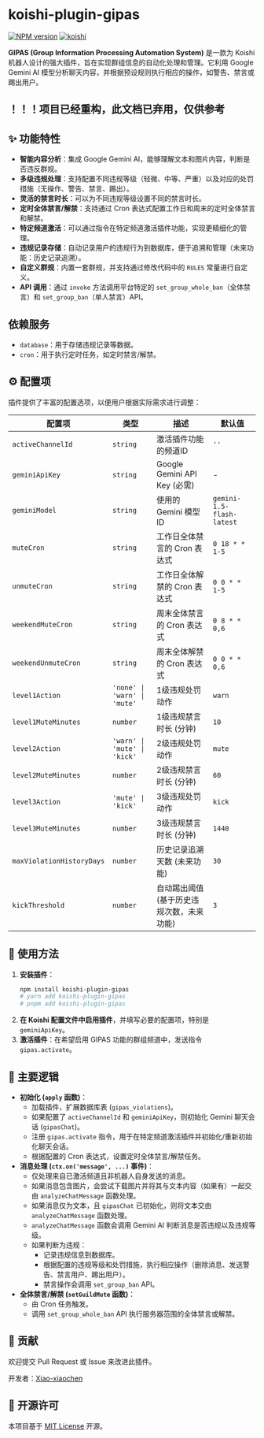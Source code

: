 # koishi-plugin-gipas

[![NPM version](https://img.shields.io/npm/v/koishi-plugin-gipas?style=flat-square)](https://www.npmjs.com/package/koishi-plugin-gipas)
[![koishi](https://img.shields.io/badge/koishi-%5E4.17.2-blue?style=flat-square)](https://koishi.chat/)

**GIPAS (Group Information Processing Automation System)** 是一款为 Koishi 机器人设计的强大插件，旨在实现群组信息的自动化处理和管理。它利用 Google Gemini AI 模型分析聊天内容，并根据预设规则执行相应的操作，如警告、禁言或踢出用户。

## ！！！项目已经重构，此文档已弃用，仅供参考


## ✨ 功能特性

- **智能内容分析**：集成 Google Gemini AI，能够理解文本和图片内容，判断是否违反群规。
- **多级违规处理**：支持配置不同违规等级（轻微、中等、严重）以及对应的处罚措施（无操作、警告、禁言、踢出）。
- **灵活的禁言时长**：可以为不同违规等级设置不同的禁言时长。
- **定时全体禁言/解禁**：支持通过 Cron 表达式配置工作日和周末的定时全体禁言和解禁。
- **特定频道激活**：可以通过指令在特定频道激活插件功能，实现更精细化的管理。
- **违规记录存储**：自动记录用户的违规行为到数据库，便于追溯和管理（未来功能：历史记录追溯）。
- **自定义群规**：内置一套群规，并支持通过修改代码中的 `RULES` 常量进行自定义。
- **API 调用**：通过 `invoke` 方法调用平台特定的 `set_group_whole_ban`（全体禁言）和 `set_group_ban`（单人禁言）API。

## 依赖服务

- `database`：用于存储违规记录等数据。
- `cron`：用于执行定时任务，如定时禁言/解禁。

## ⚙️ 配置项

插件提供了丰富的配置选项，以便用户根据实际需求进行调整：

| 配置项                  | 类型                         | 描述                                       | 默认值                       |
| ----------------------- | ---------------------------- | ------------------------------------------ | ---------------------------- |
| `activeChannelId`       | `string`                     | 激活插件功能的频道ID                       | `''`                         |
| `geminiApiKey`          | `string`                     | Google Gemini API Key (必需)                | -                            |
| `geminiModel`           | `string`                     | 使用的 Gemini 模型 ID                      | `gemini-1.5-flash-latest`    |
| `muteCron`              | `string`                     | 工作日全体禁言的 Cron 表达式               | `0 18 * * 1-5`               |
| `unmuteCron`            | `string`                     | 工作日全体解禁的 Cron 表达式               | `0 0 * * 1-5`                |
| `weekendMuteCron`       | `string`                     | 周末全体禁言的 Cron 表达式                 | `0 8 * * 0,6`                |
| `weekendUnmuteCron`     | `string`                     | 周末全体解禁的 Cron 表达式                 | `0 0 * * 0,6`                |
| `level1Action`          | `'none' \| 'warn' \| 'mute'` | 1级违规处罚动作                            | `warn`                       |
| `level1MuteMinutes`     | `number`                     | 1级违规禁言时长 (分钟)                     | `10`                         |
| `level2Action`          | `'warn' \| 'mute' \| 'kick'` | 2级违规处罚动作                            | `mute`                       |
| `level2MuteMinutes`     | `number`                     | 2级违规禁言时长 (分钟)                     | `60`                         |
| `level3Action`          | `'mute' \| 'kick'`         | 3级违规处罚动作                            | `kick`                       |
| `level3MuteMinutes`     | `number`                     | 3级违规禁言时长 (分钟)                     | `1440`                       |
| `maxViolationHistoryDays` | `number`                     | 历史记录追溯天数 (未来功能)                | `30`                         |
| `kickThreshold`         | `number`                     | 自动踢出阈值 (基于历史违规次数，未来功能) | `3`                          |

## 🚀 使用方法

1.  **安装插件**：
    ```bash
    npm install koishi-plugin-gipas
    # yarn add koishi-plugin-gipas
    # pnpm add koishi-plugin-gipas
    ```
2.  **在 Koishi 配置文件中启用插件**，并填写必要的配置项，特别是 `geminiApiKey`。
3.  **激活插件**：在希望启用 GIPAS 功能的群组频道中，发送指令 `gipas.activate`。

## 📝 主要逻辑

-   **初始化 (`apply` 函数)**：
    -   加载插件，扩展数据库表 (`gipas_violations`)。
    -   如果配置了 `activeChannelId` 和 `geminiApiKey`，则初始化 Gemini 聊天会话 (`gipasChat`)。
    -   注册 `gipas.activate` 指令，用于在特定频道激活插件并初始化/重新初始化聊天会话。
    -   根据配置的 Cron 表达式，设置定时全体禁言/解禁任务。
-   **消息处理 (`ctx.on('message', ...)` 事件)**：
    -   仅处理来自已激活频道且非机器人自身发送的消息。
    -   如果消息包含图片，会尝试下载图片并将其与文本内容（如果有）一起交由 `analyzeChatMessage` 函数处理。
    -   如果消息仅为文本，且 `gipasChat` 已初始化，则将文本交由 `analyzeChatMessage` 函数处理。
    -   `analyzeChatMessage` 函数会调用 Gemini AI 判断消息是否违规以及违规等级。
    -   如果判断为违规：
        -   记录违规信息到数据库。
        -   根据配置的违规等级和处罚措施，执行相应操作（删除消息、发送警告、禁言用户、踢出用户）。
        -   禁言操作会调用 `set_group_ban` API。
-   **全体禁言/解禁 (`setGuildMute` 函数)**：
    -   由 Cron 任务触发。
    -   调用 `set_group_whole_ban` API 执行服务器范围的全体禁言或解禁。

## 🤝 贡献

欢迎提交 Pull Request 或 Issue 来改进此插件。

开发者：[Xiao-xiaochen](https://github.com/Xiao-xiaochen)

## 📄 开源许可

本项目基于 [MIT License](LICENSE) 开源。
